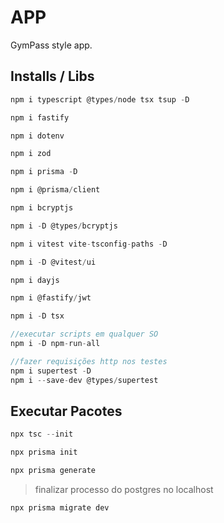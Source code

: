 # APP

GymPass style app.

## Installs / Libs

~~~~ javaScript
npm i typescript @types/node tsx tsup -D
~~~~
~~~~ javaScript
npm i fastify
~~~~
~~~~ javaScript
npm i dotenv
~~~~
~~~~ javaScript
npm i zod
~~~~
~~~~ javaScript
npm i prisma -D
~~~~
~~~~ javaScript
npm i @prisma/client
~~~~
~~~~ javaScript
npm i bcryptjs
~~~~
~~~~ javaScript
npm i -D @types/bcryptjs
~~~~
~~~~ javaScript
npm i vitest vite-tsconfig-paths -D
~~~~
~~~~ javaScript
npm i -D @vitest/ui
~~~~
~~~~ javaScript
npm i dayjs
~~~~
~~~~ javaScript
npm i @fastify/jwt
~~~~
~~~~ javaScript	
npm i -D tsx
~~~~
~~~~ javaScript	
//executar scripts em qualquer SO
npm i -D npm-run-all
~~~~
~~~~ javaScript
//fazer requisições http nos testes
npm i supertest -D
npm i --save-dev @types/supertest
~~~~

## Executar Pacotes

~~~~ javaScript
npx tsc --init
~~~~
~~~~ javaScript
npx prisma init 
~~~~
~~~~ javaScript
npx prisma generate
~~~~
>finalizar processo do postgres no localhost
~~~~ javaScript
npx prisma migrate dev
~~~~
